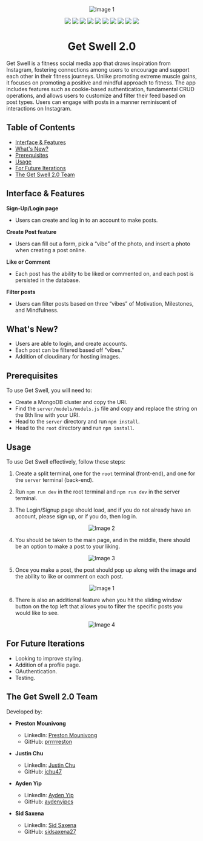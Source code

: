 <p align="center">
  <img src="server/image-assets/1.png" alt="Image 1">
</p>

<p align="center">
  <img src="https://img.shields.io/badge/React-61dafb"> 
  <img src="https://img.shields.io/badge/Node.js-43853d"> 
  <img src="https://img.shields.io/badge/Express-000000"> 
  <img src="https://img.shields.io/badge/Material_UI-0081CB"> 
  <img src="https://img.shields.io/badge/CSS-563d7c"> 
  <img src="https://img.shields.io/badge/HTML-e34c26"> 
  <img src="https://img.shields.io/badge/MongoDB-4ea94b"> 
  <img src="https://img.shields.io/badge/Webpack-8dd6f9"> 
  <img src="https://img.shields.io/badge/Cookies-326ce5"> 
  <img src="https://img.shields.io/badge/Cloudinary-4285F4">
</p>

<h1 align="center">Get Swell 2.0</h1>

Get Swell is a fitness social media app that draws inspiration from Instagram, fostering connections among users to encourage and support each other in their fitness journeys. Unlike promoting extreme muscle gains, it focuses on promoting a positive and mindful approach to fitness. The app includes features such as cookie-based authentication, fundamental CRUD operations, and allows users to customize and filter their feed based on post types. Users can engage with posts in a manner reminiscent of interactions on Instagram.

## Table of Contents
- [Interface & Features](#interface--features)
- [What's New?](#whats-new)
- [Prerequisites](#prerequisites)
- [Usage](#usage)
- [For Future Iterations](#for-future-iterations)
- [The Get Swell 2.0 Team](#the-get-swell-20-team)

## Interface & Features

**Sign-Up/Login page**
- Users can create and log in to an account to make posts.

**Create Post feature**
- Users can fill out a form, pick a “vibe” of the photo, and insert a photo when creating a post online.

**Like or Comment**
- Each post has the ability to be liked or commented on, and each post is persisted in the database.

**Filter posts**
- Users can filter posts based on three “vibes” of Motivation, Milestones, and Mindfulness.

## What's New?

- Users are able to login, and create accounts.
- Each post can be filtered based off "vibes."
- Addition of cloudinary for hosting images.

## Prerequisites

To use Get Swell, you will need to:

- Create a MongoDB cluster and copy the URI.
- Find the `server/models/models.js` file and copy and replace the string on the 8th line with your URI.
- Head to the `server` directory and run `npm install`.
- Head to the `root` directory and run `npm install`.

## Usage

To use Get Swell effectively, follow these steps:

1. Create a split terminal, one for the `root` terminal (front-end), and one for the `server` terminal (back-end).

2. Run `npm run dev` in the root terminal and `npm run dev` in the server terminal.

3. The Login/Signup page should load, and if you do not already have an account, please sign up, or if you do, then log in.

<p align="center">
  <img src="server/image-assets/2.png" alt="Image 2">
</p>

4. You should be taken to the main page, and in the middle, there should be an option to make a post to your liking.

<p align="center">
  <img src="server/image-assets/3.png" alt="Image 3">
</p>

5. Once you make a post, the post should pop up along with the image and the ability to like or comment on each post.

<p align="center">
  <img src="server/image-assets/1.png" alt="Image 1">
</p>

6. There is also an additional feature when you hit the sliding window button on the top left that allows you to filter the specific posts you would like to see.

<p align="center">
  <img src="server/image-assets/4.png" alt="Image 4">
</p>

## For Future Iterations
- Looking to improve styling.
- Addition of a profile page.
- OAuthentication.
- Testing.

## The Get Swell 2.0 Team

Developed by:

- **Preston Mounivong**
  - LinkedIn: [Preston Mounivong](https://www.linkedin.com/in/prestonmounivong/)
  - GitHub: [prrrrreston](https://github.com/prrrrreston)

- **Justin Chu**
  - LinkedIn: [Justin Chu](https://www.linkedin.com/in/justin-chu-10a70a205/)
  - GitHub: [jchu47](https://github.com/jchu47)

- **Ayden Yip**
  - LinkedIn: [Ayden Yip](https://www.linkedin.com/in/aydenyip/)
  - GitHub: [aydenyipcs](https://github.com/aydenyipcs)

- **Sid Saxena**
  - LinkedIn: [Sid Saxena](https://www.linkedin.com/in/siddhantsaxena27/)
  - GitHub: [sidsaxena27](https://github.com/sidsaxena27)
